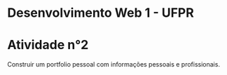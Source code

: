# Desenvolvimento Web 1 - UFPR
# Atividade n°2

 Construir um portfolio pessoal com informações pessoais e profissionais.